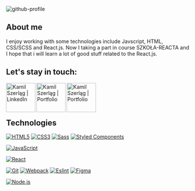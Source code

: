 ![github-profile](https://user-images.githubusercontent.com/30775271/101749583-357d2500-3ace-11eb-986e-d55083186b4f.png)

<!--
**val089/val089** is a ✨ _special_ ✨ repository because its `README.md` (this file) appears on your GitHub profile.

Here are some ideas to get you started:

- 🔭 I’m currently working on ...
- 🌱 I’m currently learning ...
- 👯 I’m looking to collaborate on ...
- 🤔 I’m looking for help with ...
- 💬 Ask me about ...
- 📫 How to reach me: ...
- 😄 Pronouns: ...
- ⚡ Fun fact: ...
-->

## About me
I enjoy working with some technologies include Javscript, HTML, CSS/SCSS and React.js. Now I taking a part in course SZKOŁA-REACTA and I hope that i will learn a lot  of good stuff related to the React.js.

## Let's stay in touch:

[<img align="left" alt="Kamil Szerląg | LinkedIn" width="80px" src="https://user-images.githubusercontent.com/30775271/101756298-29956100-3ad6-11eb-98f8-8c912e68ce93.png">][linkedin]

[<img align="left" alt="Kamil Szerląg | Portfolio" width="80px" src="https://user-images.githubusercontent.com/30775271/101759874-6f542880-3ada-11eb-89a0-8d2c88df18d3.png">][website]
 
[<img align="left" alt="Kamil Szerląg | Portfolio" width="80px" src="https://user-images.githubusercontent.com/30775271/101759874-6f542880-3ada-11eb-89a0-8d2c88df18d3.png">][codesandbox]
<br>
<br>
<br>
<br>

## Technologies

[![HTML5](https://img.shields.io/badge/-HTML5-E34F26?style=flat-square&logo=html5&logoColor=white&link=https://github.com/olafsulich/)](https://github.com/olafsulich/)
[![CSS3](https://img.shields.io/badge/-CSS3-1572B6?style=flat-square&logo=css3&link=https://github.com/olafsulich/)](https://github.com/olafsulich/)
[![Sass](https://img.shields.io/badge/-Sass-black?style=flat-square&logo=Sass&logoColor=pink)](https://github.com/olafsulich/)
[![Styled Components](https://img.shields.io/badge/-StyledComponents-black?style=flat-square&logo=Styled-Components)](https://github.com/olafsulich/)

[![JavaScript](https://img.shields.io/badge/-JavaScript-black?style=flat-square&logo=javascript&link=https://github.com/olafsulich/)](https://github.com/olafsulich/)

[![React](https://img.shields.io/badge/-React-black?style=flat-square&logo=react)](https://github.com/olafsulich/)

[![Git](https://img.shields.io/badge/-Git-black?style=flat-square&logo=git&link=https://github.com/olafsulich/)](https://github.com/olafsulich/)
[![Webpack](https://img.shields.io/badge/-Webpack-blue?style=flat-square&logo=Webpack&logoColor=white)](https://github.com/olafsulich/)
[![Eslint](https://img.shields.io/badge/-Eslint-purple?style=flat-square&logo=Eslint&logoColor=white)](https://github.com/olafsulich/)
[![Figma](https://img.shields.io/badge/-Figma-gray?style=flat-square&logo=Figma)](https://github.com/olafsulich/)

[![Node.js](https://img.shields.io/badge/-Node.js-green?style=flat-square&logo=Node.js)](https://github.com/olafsulich/)




[website]: http://kamilszerlag.com/
[linkedin]: https://www.linkedin.com/in/kamil-szerlag/
[codesandbox]: https://www.linkedin.com/in/kamil-szerlag/
